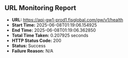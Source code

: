 ## URL Monitoring Report

- **URL:** https://api-gw1-prod1.fisglobal.com/gw/v1/health
- **Start Time:** 2025-06-08T01:19:06.154925
- **End Time:** 2025-06-08T01:19:06.362850
- **Total Time Taken:** 0.207925 seconds
- **HTTP Status Code:** 200
- **Status:** Success
- **Failure Reason:** N/A
